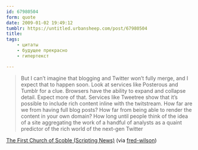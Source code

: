 ```yaml
---
id: 67980504
form: quote
date: 2009-01-02 19:49:12
tumblr: https://untitled.urbansheep.com/post/67980504
title: 
tags:
    - цитаты
    - будущее прекрасно
    - гипертекст

---
```


<blockquote>
But I can’t imagine that blogging and Twitter won’t fully merge, and I expect that to happen soon. Look at services like Posterous and Tumblr for a clue. Browsers have the ability to expand and collapse detail. Expect more of that. Services like Tweetree show that it’s possible to include rich content inline with the twitstream. How far are we from having full blog posts? How far from being able to render the content in your own domain? How long until people think of the idea of a site aggregating the work of a handful of analysts as a quaint predictor of the rich world of the next-gen Twitter
</blockquote>

<a href="http://www.scripting.com/stories/2009/01/01/theFirstChurchOfScoble.html">The First Church of Scoble (Scripting News)</a> (via <a href="http://fredwilson.vc/post/67936902/but-i-cant-imagine-that-blogging-and-twitter">fred-wilson</a>)
